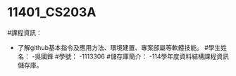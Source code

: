 # 11401_CS203A

#課程資訊：
- 了解github基本指令及應用方法、環境建置、專案部屬等軟體技能。
#學生姓名：
-吳國鋒
#學號：
-1113306
#儲存庫簡介：
-114學年度資料結構課程資訊儲存庫。
